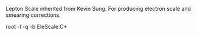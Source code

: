 Lepton Scale inherited from Kevin Sung.
For producing electron scale and smearing corrections.

root -l -q -b EleScale.C+
